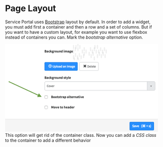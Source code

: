 # Page Layout
Service Portal uses [Bootstrap](http://getbootstrap.com/css/) layout by default. In order to add a widget, you must add first a container and then a row and a set of columns. But if you want to have a custom layout, for example you want to use flexbox instead of containers you can. Mark the *bootstrap alternative* option.  

![Bootstrap Alternative](/assets/layout/bootstrap-alternative.png) 
This option will get rid of the container class. Now you can add a *CSS class* to the container to add a different behavior

